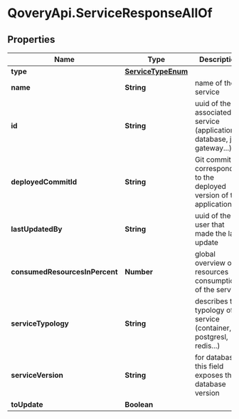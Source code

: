 # QoveryApi.ServiceResponseAllOf

## Properties

Name | Type | Description | Notes
------------ | ------------- | ------------- | -------------
**type** | [**ServiceTypeEnum**](ServiceTypeEnum.md) |  | [optional] 
**name** | **String** | name of the service | [optional] 
**id** | **String** | uuid of the associated service (application, database, job, gateway...) | 
**deployedCommitId** | **String** | Git commit ID corresponding to the deployed version of the application | [optional] 
**lastUpdatedBy** | **String** | uuid of the user that made the last update | [optional] 
**consumedResourcesInPercent** | **Number** | global overview of resources consumption of the service | [optional] 
**serviceTypology** | **String** | describes the typology of service (container, postgresl, redis...) | [optional] 
**serviceVersion** | **String** | for databases this field exposes the database version | [optional] 
**toUpdate** | **Boolean** |  | [optional] 


